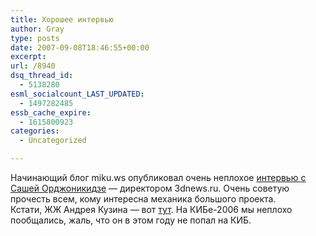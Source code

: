 ```yaml
---
title: Хорошее интервью
author: Gray
type: posts
date: 2007-09-08T18:46:55+00:00
excerpt:
url: /8940
dsq_thread_id:
  - 5138280
esml_socialcount_LAST_UPDATED:
  - 1497282485
essb_cache_expire:
  - 1615800923
categories:
  - Uncategorized

---
```








Начинающий блог miku.ws опубликовал очень неплохое <a href="http://miku.ws/20070903/interview-with-alexandra-ordzhonikize/" target="_blank">интервью с Сашей Орджоникидзе</a> &#8212; директором 3dnews.ru. Очень советую прочесть всем, кому интересна механика большого проекта.  
Кстати, ЖЖ Андрея Кузина &#8212; вот <a href="http://a-kuzin.livejournal.com/" target="_blank">тут</a>. На КИБе-2006 мы неплохо пообщались, жаль, что он в этом году не попал на КИБ.